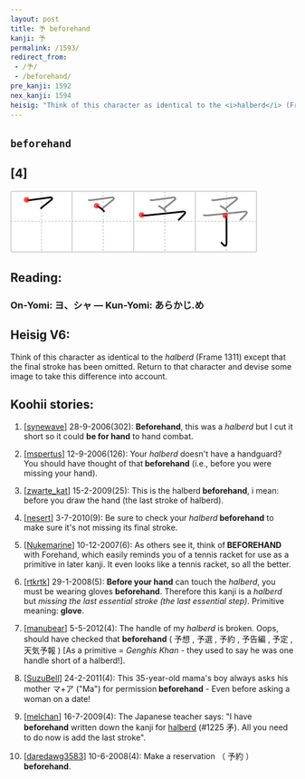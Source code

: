 ```yaml
---
layout: post
title: 予 beforehand
kanji: 予
permalink: /1593/
redirect_from:
 - /予/
 - /beforehand/
pre_kanji: 1592
nex_kanji: 1594
heisig: "Think of this character as identical to the <i>halberd</i> (Frame 1311) except that the final stroke has been omitted. Return to that character and devise some image to take this difference into account."
---
```


## `beforehand`

## [4]

<div class="stroke"><img src="../images/E4BA88.png" /></div>

## Reading:

### On-Yomi: ヨ、シャ &mdash; Kun-Yomi: あらかじ.め

## Heisig V6:

Think of this character as identical to the <i>halberd</i> (Frame 1311) except that the final stroke has been omitted. Return to that character and devise some image to take this difference into account.

## Koohii stories:

1) [<a href="http://kanji.koohii.com/profile/synewave">synewave</a>] 28-9-2006(302): <strong>Beforehand</strong>, this was a <em>halberd</em> but I cut it short so it could <strong>be for hand</strong> to hand combat.

2) [<a href="http://kanji.koohii.com/profile/mspertus">mspertus</a>] 12-9-2006(126): Your <em>halberd</em> doesn&#039;t have a handguard? You should have thought of that<strong> beforehand</strong> (i.e., before you were missing your hand).

3) [<a href="http://kanji.koohii.com/profile/zwarte_kat">zwarte_kat</a>] 15-2-2009(25): This is the halberd<strong> beforehand</strong>, i mean: before you draw the hand (the last stroke of halberd).

4) [<a href="http://kanji.koohii.com/profile/nesert">nesert</a>] 3-7-2010(9): Be sure to check your <em>halberd</em><strong> beforehand</strong> to make sure it&#039;s not missing its final stroke.

5) [<a href="http://kanji.koohii.com/profile/Nukemarine">Nukemarine</a>] 10-12-2007(6): As others see it, think of<strong> BEFOREHAND</strong> with Forehand, which easily reminds you of a tennis racket for use as a primitive in later kanji. It even looks like a tennis racket, so all the better.

6) [<a href="http://kanji.koohii.com/profile/rtkrtk">rtkrtk</a>] 29-1-2008(5): <strong>Before your hand</strong> can touch the <em>halberd</em>, you must be wearing gloves <strong>beforehand</strong>. Therefore this kanji is a <em>halberd</em> but <em>missing the last essential stroke (the last essential step)</em>. Primitive meaning: <strong>glove</strong>.

7) [<a href="http://kanji.koohii.com/profile/manubear">manubear</a>] 5-5-2012(4): The handle of my <em>halberd</em> is broken. Oops, should have checked that <strong>beforehand</strong> ( 予想 , 予選 , 予約 , 予告編 , 予定 , 天気予報 ) [As a primitive = <em>Genghis Khan</em> - they used to say he was one handle short of a halberd!].

8) [<a href="http://kanji.koohii.com/profile/SuzuBell">SuzuBell</a>] 24-2-2011(4): This 35-year-old mama&#039;s boy always asks his mother マ+ア (&quot;Ma&quot;) for permission<strong> beforehand</strong> - Even before asking a woman on a date!

9) [<a href="http://kanji.koohii.com/profile/melchan">melchan</a>] 16-7-2009(4): The Japanese teacher says: &quot;I have<strong> beforehand</strong> written down the kanji for <a href="../1225">halberd</a> (#1225 矛). All you need to do now is add the last stroke&quot;.

10) [<a href="http://kanji.koohii.com/profile/daredawg3583">daredawg3583</a>] 10-6-2008(4): Make a reservation （ 予約 ）<strong> beforehand</strong>.
